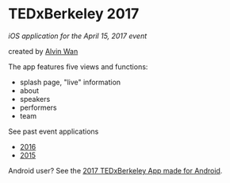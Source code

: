 # TEDxBerkeley 2017
*iOS application for the April 15, 2017 event*

created by [Alvin Wan](http://alvinwan.com)

The app features five views and functions:
- splash page, "live" information
- about
- speakers
- performers
- team

See past event applications
- [2016](https://github.com/TEDxBerkeley/iOSApp2016)
- [2015](https://github.com/alvinwan/TEDxBerkeley)

Android user? See the [2017 TEDxBerkeley App made for Android](https://github.com/TEDxBerkeley/androidApp2017).
